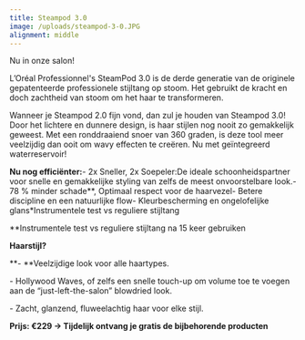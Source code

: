 ```yaml
---
title: Steampod 3.0
image: /uploads/steampod-3-0.JPG
alignment: middle
---
```


Nu in onze salon\!

L’Or&eacute;al Professionnel's SteamPod 3.0 is de derde generatie van de originele gepatenteerde professionele stijltang op stoom. Het gebruikt de kracht en doch zachtheid van stoom om het haar te transformeren.

Wanneer je Steampod 2.0 fijn vond, dan zul je houden van Steampod 3.0\! Door het lichtere en dunnere design, is haar stijlen nog nooit zo gemakkelijk geweest. Met een ronddraaiend snoer van 360 graden, is deze tool meer veelzijdig dan ooit om wavy effecten te cre&euml;ren. Nu met ge&iuml;ntegreerd waterreservoir\!

**Nu nog effici&euml;nter:**\- 2x Sneller, 2x Soepeler:De ideale schoonheidspartner voor snelle en gemakkelijke styling van zelfs de meest onvoorstelbare look.- 78 % minder schade\*\*, Optimaal respect voor de haarvezel- Betere discipline en een natuurlijke flow- Kleurbescherming en ongelofelijke glans\*Instrumentele test vs reguliere stijltang

\*\*Instrumentele test vs reguliere stijltang na 15 keer gebruiken

**Haarstijl?**

**\-&nbsp;**Veelzijdige look voor alle haartypes.

\- Hollywood Waves, of zelfs een snelle touch-up om volume toe te voegen aan de “just-left-the-salon” blowdried look.

\- Zacht, glanzend, fluweelachtig haar voor elke stijl.

**Prijs: €229 -&gt; Tijdelijk ontvang je gratis de bijbehorende producten**